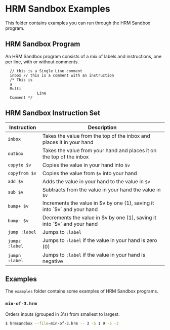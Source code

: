 # HRM Sandbox Examples
This folder contains examples you can run through the HRM Sandbox program.

## HRM Sandbox Program
An HRM Sandbox program consists of a mix of labels and instructions, one per
line, with or without comments.

```
  // this is a Single Line comment
  inbox // this is a comment with an instruction
  /* This is
  a
  Multi
              Line
  Comment */
```

## HRM Sandbox Instruction Set
| Instruction    | Description                                                          |
|----------------|----------------------------------------------------------------------|
| `inbox`        | Takes the value from the top of the inbox and places it in your hand |
| `outbox`       | Takes the value from your hand and places it on the top of the inbox |
| `copyto $v`    | Copies the value in your hand into `$v`                              |
| `copyfrom $v`  | Copies the value from `$v` into your hand                            |
| `add $v`       | Adds the value in your hand to the value in `$v`                     |
| `sub $v`       | Subtracts from the value in your hand the value in `$v`              |
| `bump+ $v`     | Increments the value in $v by one (1), saving it into `$v` and your hand |
| `bump- $v`     | Decrements the value in $v by one (1), saving it into `$v` and your hand |
| `jump :label`  | Jumps to `:label`                                                    |
| `jumpz :label` | Jumps to `:label` if the value in your hand is zero (0)              |
| `jumpn :label` | Jumps to `:label` if the value in your hand is negative              |

## Examples
The `examples` folder contains some examples of HRM Sandbox programs.

### `min-of-3.hrm`
Orders inputs (grouped in 3's) from smallest to largest.

```sh
$ hrmsandbox --file=min-of-3.hrm -- 3 -5 1 9 -5 -3
```
